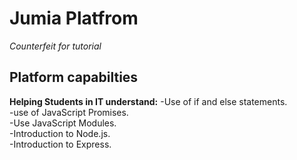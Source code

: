 # Jumia Platfrom
*Counterfeit for tutorial*
## Platform capabilties
**Helping Students in IT understand:**
-Use of if and else statements.</br>
-use of JavaScript Promises.</br>
-Use JavaScript Modules.</br>
-Introduction to Node.js.</br>
-Introduction to Express.</br>

